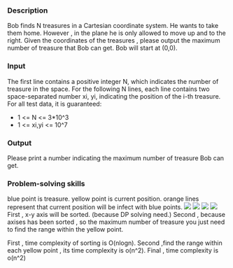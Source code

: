 <h3>Description</h3>
<p>
  Bob finds N treasures in a Cartesian coordinate system. He wants to take them home. However , in the plane he is only allowed
  to move up and to the right. Given the coordinates of the treasures , please output the maximum number of treasure that Bob can
  get. Bob will start at (0,0).
</p>
<h3>Input</h3>
<p>
  The first line contains a positive integer N, which indicates the number of treasure in the space.
  For the following N lines, each line contains two space-separated number xi, yi, 
  indicating the position of the i-th treasure.
  For all test data, it is guaranteed:
    <ul>
      <li>1 <= N <= 3*10^3</li>
      <li>1 <= xi,yi <= 10^7</li>
    </ul>
</p>
<h3>Output</h3>
<p>
  Please print a number indicating the maximum number of treasure Bob can get.
</p>
<h3>Problem-solving skills</h3>
<p>
  blue point is treasure.
  yellow point is current position.
  orange lines represent that current position will be infect with blue points. 
  <img src="https://user-images.githubusercontent.com/103729404/165036143-5b399aef-147d-4216-9d76-894ca2fdde5b.png"/>
  <img src="https://user-images.githubusercontent.com/103729404/165036157-7967692c-28ed-4db9-80ab-0a3e6d36df31.png"/>
  <img src="https://user-images.githubusercontent.com/103729404/165036167-6f4abec0-6036-45b9-b4f2-6f9687706833.png"/>
  <img src="https://user-images.githubusercontent.com/103729404/165036182-3c64b392-da02-43f0-81a2-d8c0aa8b16af.png"/>
  First , x-y axis will be sorted. (because DP solving need.)
  Second , because axises has been sorted , so the maximum number of treasure you just need to find the range within the yellow point.
</p>
<h3Time complexity analysis</h3>
<p>
  First , time complexity of sorting is O(nlogn).
  Second ,find the range within each yellow point , its time complexity is o(n^2).
  Final , time complexity is o(n^2) 
</p>
